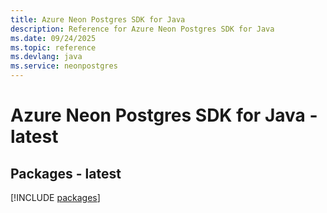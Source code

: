 ```yaml
---
title: Azure Neon Postgres SDK for Java
description: Reference for Azure Neon Postgres SDK for Java
ms.date: 09/24/2025
ms.topic: reference
ms.devlang: java
ms.service: neonpostgres
---
```

# Azure Neon Postgres SDK for Java - latest
## Packages - latest
[!INCLUDE [packages](neon-postgres-index.md)]